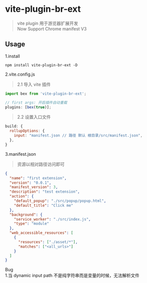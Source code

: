 # vite-plugin-br-ext

> vite plugin 用于游览器扩展开发  
> Now Support Chrome manifest V3

## Usage

1.install

```npm
npm install vite-plugin-br-ext -D
```

2.vite.config.js

> 2.1 导入 vite 插件

```js
import bex from 'vite-plugin-br-ext';

// first args: 开启插件自动重载
plugins: [bex(true)];  
```

> 2.2 设置入口文件

```js
build: {
  rollupOptions: {
    input: "manifest.json // 路径 默认 根目录/src/manifest.json",
  },
}
```

3.manifest.json

> 资源以相对路径访问即可

```json
{
  "name": "first extension",
  "version": "0.0.1",
  "manifest_version": 3,
  "description": "test extension",
  "action": {
    "default_popup": "./src/popup/popup.html",
    "default_title": "Click me"
  },
  "background": {
    "service_worker": "./src/index.js",
    "type": "module"
  },
  "web_accessible_resources": [
    {
      "resources": ["./asset/*"],
      "matches": ["<all_urls>"]
    }
  ]
}
```

Bug  
1.当 dynamic input path 不是纯字符串而是变量的时候，无法解析文件
